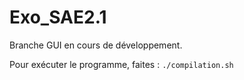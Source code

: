 # Exo_SAE2.1
Branche GUI en cours de développement.

Pour exécuter le programme, faites : `./compilation.sh`
